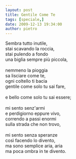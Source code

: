 ```yaml
---
layout: post
title: Gentile Come Te
tags: [speciale,]
date: 2009-12-13 19:34:00
author: pietro
---
```

Sembra tutto inutile,<br/>stai scavando la roccia,<br/>stai pulendo a fondo<br/>una biglia sempre più piccola,<br/><br/>nemmeno la pioggia<br/>sa lisciare come te,<br/>ogni coltello ti bacia<br/>gentile come solo tu sai fare,<br/><br/>e bello come solo tu sai essere;<br/><br/>mi sento senz'armi<br/>e perdigiorno eppure vivo,<br/>correndo a passi enormi<br/>sulla strada che non trovo,<br/><br/>mi sento senza speranze<br/>così facendo lo divento,<br/>ma sono semplice aria, aria<br/>ma poca ombra in te divento.
